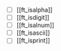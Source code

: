 - [ ] [[ft_isalpha]]
- [ ] [[ft_isdigit]]
- [ ] [[ft_isalnum]]
- [ ] [[ft_isascii]]
- [ ] [[ft_isprint]]
